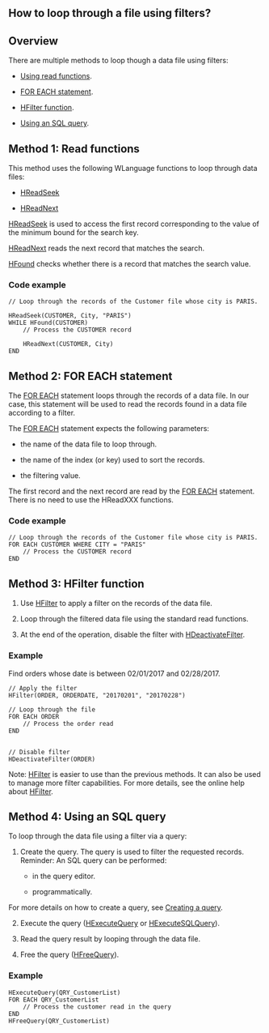 
## How to loop through a file using filters?
			

<a name="NOTE1"></a>
<a name="NOTE1_1"></a>


## Overview
<a name="overview_ELTTEXTE000194"></a>
There are multiple methods to loop though a data file using filters: 

- [Using read functions](#NOTE2_1). 

- [FOR EACH statement](#NOTE3_1).

- [HFilter function](#NOTE4_1).

- [Using an SQL query](#NOTE5_1).








<a name="NOTE2"></a>
<a name="NOTE2_1"></a>


## Method 1: Read functions
<a name="method_1_read_functions_ELTTEXTE000218"></a>
This method uses the following WLanguage functions to loop through data files:

- [HReadSeek](../WDLang4/3044050.md)

- [HReadNext](../WDLang4/3044037.md)




[HReadSeek](../WDLang4/3044050.md) is used to access the first record corresponding to the value of the minimum bound for the search key. 

[HReadNext](../WDLang4/3044037.md) reads the next record that matches the search.

[HFound](../WDLang4/3044104.md) checks whether there is a record that matches the search value.


### Code example
<a name="code_example_ELTPARAGRAPHE000050"></a>


```wl
// Loop through the records of the Customer file whose city is PARIS. 

HReadSeek(CUSTOMER, City, "PARIS")
WHILE HFound(CUSTOMER)
	// Process the CUSTOMER record
	
	HReadNext(CUSTOMER, City)
END
```


<a name="NOTE3"></a>
<a name="NOTE3_1"></a>


## Method 2: FOR EACH statement
<a name="method_2_for_each_statement_ELTTEXTE000248"></a>
The [FOR EACH](../Motscles/1510013.md) statement loops through the records of a data file. In our case, this statement will be used to read the records found in a data file according to a filter.

The [FOR EACH](../Motscles/1510013.md) statement expects the following parameters: 

- the name of the data file to loop through. 

- the name of the index (or key) used to sort the records. 

- the filtering value. 




The first record and the next record are read by the [FOR EACH](../Motscles/1510013.md) statement. There is no need to use the HReadXXX functions.


### Code example
<a name="code_example_ELTPARAGRAPHE000079"></a>


```wl
// Loop through the records of the Customer file whose city is PARIS. 
FOR EACH CUSTOMER WHERE CITY = "PARIS"
	// Process the CUSTOMER record
END
```


<a name="NOTE4"></a>
<a name="NOTE4_1"></a>


## Method 3: HFilter function
<a name="method_3_hfilter_function_ELTTEXTE000278"></a>


1. Use [HFilter](../WDLang4/3044100.md) to apply a filter on the records of the data file.

2. Loop through the filtered data file using the standard read functions. 

3. At the end of the operation, disable the filter with [HDeactivateFilter](../WDLang4/3044085.md).





### Example
<a name="example_ELTPARAGRAPHE000099"></a>

Find orders whose date is between 02/01/2017 and 02/28/2017.


```wl
// Apply the filter
HFilter(ORDER, ORDERDATE, "20170201", "20170228")

// Loop through the file
FOR EACH ORDER
	// Process the order read
END


// Disable filter
HDeactivateFilter(ORDER)
```


Note: [HFilter](../WDLang4/3044100.md) is easier to use than the previous methods. It can also be used to manage more filter capabilities. For more details, see the online help about [HFilter](../WDLang4/3044100.md).





<a name="NOTE5"></a>
<a name="NOTE5_1"></a>


## Method 4: Using an SQL query
<a name="method_4_using_sql_query_ELTTEXTE000308"></a>
To loop through the data file using a filter via a query: 

1. Create the query. The query is used to filter the requested records. 
	Reminder: An SQL query can be performed: 

	- in the query editor. 

	- programmatically. 


 For more details on how to create a query, see [Creating a query](../Editeurs/2032059.md). 

2. Execute the query ([HExecuteQuery](../WDLang4/3044080.md) or [HExecuteSQLQuery](../WDLang4/3044084.md)). 

3. Read the query result by looping through the data file. 

4. Free the query ([HFreeQuery](../WDLang4/1000019374.md)). 





### Example
<a name="example_ELTPARAGRAPHE000145"></a>


```wl
HExecuteQuery(QRY_CustomerList)
FOR EACH QRY_CustomerList
	// Process the customer read in the query
END
HFreeQuery(QRY_CustomerList)
```



